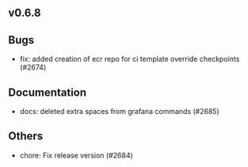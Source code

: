 ## v0.6.8

## Bugs
- fix: added creation of ecr repo for ci template override checkpoints (#2674)
## Documentation
- docs: deleted extra spaces from grafana commands (#2685)
## Others
- chore: Fix release version (#2684)


